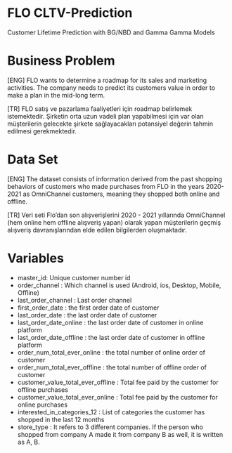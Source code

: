 # FLO CLTV-Prediction
Customer Lifetime Prediction with BG/NBD and Gamma Gamma Models

# Business Problem
[ENG] FLO wants to determine a roadmap for its sales and marketing activities. The company needs to predict its customers value in order to make a plan in the mid-long term.

[TR] FLO satış ve pazarlama faaliyetleri için roadmap belirlemek istemektedir. Şirketin orta uzun vadeli plan yapabilmesi için var olan müşterilerin gelecekte şirkete sağlayacakları potansiyel değerin tahmin edilmesi gerekmektedir.

# Data Set
[ENG] The dataset consists of information derived from the past shopping behaviors of customers who made purchases from FLO in the years 2020-2021 as OmniChannel customers, meaning they shopped both online and offline.

[TR] Veri seti Flo’dan son alışverişlerini 2020 - 2021 yıllarında OmniChannel (hem online hem offline alışveriş yapan) olarak yapan müşterilerin geçmiş alışveriş davranışlarından elde edilen bilgilerden oluşmaktadır.

# Variables
- master_id: Unique customer number id
- order_channel : Which channel is used (Android, ios, Desktop, Mobile, Offline)
- last_order_channel : Last order channel
- first_order_date : the first order date of customer
- last_order_date : the last order date of customer
- last_order_date_online : the last order date of customer in online platform
- last_order_date_offline : the last order date of customer in offline platform
- order_num_total_ever_online : the total number of online order of customer
- order_num_total_ever_offline : the total number of offline order of customer
- customer_value_total_ever_offline : Total fee paid by the customer for offline purchases
- customer_value_total_ever_online : Total fee paid by the customer for online purchases
- interested_in_categories_12 : List of categories the customer has shopped in the last 12 months
- store_type : It refers to 3 different companies. If the person who shopped from company A made it from company B as well, it is written as A, B.
